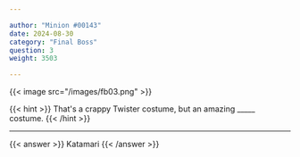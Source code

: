 ```yaml
---

author: "Minion #00143"
date: 2024-08-30
category: "Final Boss"
question: 3
weight: 3503

---
```


{{< image src="/images/fb03.png" >}}

{{< hint >}} That's a crappy Twister costume, but an amazing _____ costume. {{< /hint >}}

---

{{< answer >}} Katamari {{< /answer >}}

